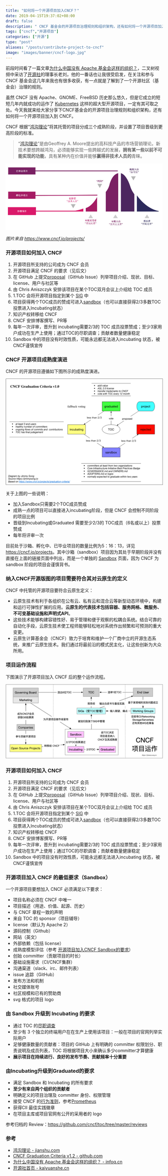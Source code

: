 ```yaml
---
title: "如何将一个开源项目加入CNCF？"
date: 2019-04-15T19:37:02+08:00
draft: false
description: " CNCF 基金会的开源项目治理规则和组织架构，还有如何将一个开源项目加入到 CNCF。"
tags: ["cncf","开源项目"]
categories: ["开源"]
type: "post"
aliases: "/posts/contribute-project-to-cncf"
image: "images/banner/cncf-logo.jpg"
---
```


前段时间看了一篇文章[为什么中国没有 Apache 基金会这样的组织？](https://www.infoq.cn/article/l0bCXU3SojYXpz-AhP3v)，二叉树视频中采访了[开源社](http://www.kaiyuanshe.cn/)的理事长老刘，他的一番话也让我很受启发，在关注和参与 CNCF 基金会这几年来我也有很多收获，有一点就是了解到了一个开源社区（基金会）治理的规则。

虽然 CNCF 没有 Apache、GNOME、FreeBSD 历史那么悠久，但是它成立的短短几年内就成功的运作了 [Kubernetes](https://kubernetes.io) 这样的超大型开源项目，一定有其可取之处。今天我就来给大家分享下CNCF基金会的开源项目治理规则和组织架构，还有如何将一个开源项目加入到 CNCF。

CNCF 根据“[鸿沟理论](https://www.jianshu.com/p/a305fa93580b)”将其托管的项目分成三个成熟阶段，并设置了项目晋级到更高阶段的标准。

> “[鸿沟理论](https://www.jianshu.com/p/a305fa93580b)”是由Geoffrey A. Moore提出的高科技产品的市场营销理论。新技术要想跨越鸿沟，必须能够实现一些跨越式的发展，**拥有某一些以前不可能实现的功能**，具有某种内在价值并能够**赢得非技术人员的**青睐。

![CNCF 项目的成熟度分类](cncf-graduation.jpg)

*图片来自 <https://www.cncf.io/projects/>*

### 开源项目如何加入 CNCF

1. 开源项目所支持的公司成为 CNCF 会员
2. 开源项目满足 CNCF 的要求（见后文）
3. 在 GitHub 上提交[proposal](https://github.com/cncf/toc/issues/113)（GitHub Issue）列举项目介绍、现状、目标、license、用户与社区等
4. 由 Chris Aniszczyk 安排该项目在某个TOC双月会议上介绍给 TOC 成员
5. 1.TOC 会将开源项目指定到某个 [SIG](https://jimmysong.io/kubernetes-handbook/cloud-native/cncf-sig.html) 中
6. 项目获得两个TOC成员的赞成可进入[sandbox](https://github.com/cncf/toc/blob/master/process/sandbox.md)（也可以直接获得2/3多数TOC 投票进入Incubating状态）
7. 知识产权转移给 CNCF
8. CNCF 安排博客撰写、PR等
9. 每年一次评审，晋升到 incubating需要2/3的 TOC 成员投票赞成；至少3家用户成功在生产上使用；通过TOC的尽职调查；贡献者数量健康稳定
10. Sandbox 中的项目没有时效性质，可能永远都无法进入incubating 状态，被CNCF谨慎宣传

### CNCF 开源项目成熟度演进

CNCF 的开源项目遵循如下图所示的成熟度演进。

![CNCF项目成熟度级别](cncf-graduation-criteria-v2.jpg)

关于上图的一些说明：

- 加入Sandbox只需要2个TOC成员赞成
- 成熟一点的项目可以直接进入incubating阶段，但是 CNCF 会控制不同阶段的项目比例
- 晋级到Incubating或Graduated 需要至少2/3的 TOC成员（6名或以上）投票赞成
- 每年将评审一次

目前处于沙箱、孵化中、已毕业项目的数量比例为5：16：13，详见 <https://cncf.io/projects>。其中沙箱（sandbox）项目因为其处于早期阶段并没有直接在上面的链接页面中列出，而是一个单独的 [Sandbox](https://www.cncf.io/sandbox-projects/) 页面，因为 CNCF 为 sandbox 阶段的项目会谨慎背书。

### 纳入CNCF开源版图的项目需要符合其对云原生的定义

CNCF 中托管的开源项目要符合云原生定义：

- 云原生技术有利于各组织在公有云、私有云和混合云等新型动态环境中，构建和运行可弹性扩展的应用。**云原生的代表技术包括容器、服务网格、微服务、不可变基础设施和声明式API**。
- 这些技术能够构建容错性好、易于管理和便于观察的松耦合系统。结合可靠的自动化手段，云原生技术使工程师能够轻松地对系统作出频繁和可预测的重大变更。
- 云原生计算基金会（CNCF）致力于培育和维护一个厂商中立的开源生态系统，来推广云原生技术。我们通过将最前沿的模式民主化，让这些创新为大众所用。

### 项目运作流程

下图演示了开源项目加入 CNCF 后的整个运作流程。

![CNCF中的项目运作](006tNc79ly1g1yz80ag98j31cs0n2gr7.jpg)

### 开源项目如何加入 CNCF

1. 开源项目所支持的公司成为 CNCF 会员
2. 开源项目满足 CNCF 的要求（见后文）
3. 在 GitHub 上提交[proposal](https://github.com/cncf/toc/issues/113)（GitHub Issue）列举项目介绍、现状、目标、license、用户与社区等
4. 由 Chris Aniszczyk 安排该项目在某个TOC双月会议上介绍给 TOC 成员
5. 1.TOC 会将开源项目指定到某个 [SIG](https://jimmysong.io/kubernetes-handbook/cloud-native/cncf-sig.html) 中
6. 项目获得两个TOC成员的赞成可进入[sandbox](https://github.com/cncf/toc/blob/master/process/sandbox.md)（也可以直接获得2/3多数TOC 投票进入Incubating状态）
7. 知识产权转移给 CNCF
8. CNCF 安排博客撰写、PR等
9. 每年一次评审，晋升到 incubating需要2/3的 TOC 成员投票赞成；至少3家用户成功在生产上使用；通过TOC的尽职调查；贡献者数量健康稳定
10. Sandbox 中的项目没有时效性质，可能永远都无法进入incubating 状态，被CNCF谨慎宣传

### 开源项目加入 CNCF 的最低要求（Sandbox）

一个开源项目要想加入 CNCF 必须满足以下要求：

- 项目名称必须在 CNCF 中唯一
- 项目描述（用途、价值、起源、历史）
- 与 CNCF 章程一致的声明
- 来自 TOC 的 sponsor（项目辅导）
- license（默认为 Apache 2）
- 源码控制（Github）
- 网站（英文）
- 外部依赖（包括 license）
- 成熟度模型评估（参考 [开源项目加入CNCF Sandbox的要求](https://jimmysong.io/kubernetes-handbook/cloud-native/cncf-sandbox-criteria.html)）
- 创始 committer（贡献项目的时长）
- 基础设施需求（CI/CNCF集群）
- 沟通渠道（slack、irc、邮件列表）
- issue 追踪（GitHub）
- 发布方法和机制
- 社交媒体账号
- 社区规模和已有的赞助商
- svg 格式的项目 logo

### 由 Sandbox 升级到 Incubating 的要求

- 通过 TOC 的[尽职调查](https://github.com/cncf/toc/blob/master/process/due-diligence-guidelines.md)
- 至少有 3 个独立的终端用户在在生产上使用该项目：一般在项目的官网列举实际用户
- 足够健康数量的贡献者：项目的 GitHub 上有明确的 committer 权限划分、职责说明及成员列表，TOC 将根据项目大小来确认多少committer才算健康
- **展示项目在持续进行、良好的发布节奏、贡献频率十分重要**

### 由Incubating升级到Graduated的要求

- 满足 Sandbox 和 Incubating 的所有要求
- **至少有来自两个组织的贡献者**
- 明确定义的项目治理及 committer 身份、权限管理
- 接受 CNCF 的[行为准则](https://github.com/cncf/foundation/blob/master/code-of-conduct.md)，参考[Prometheus](https://bestpractices.coreinfrastructure.org/en/projects/486)
- 获得CII 最佳实践徽章
- 在项目主库或项目官网有公开的采用者的 logo

参考归档的 Review：<https://github.com/cncf/toc/tree/master/reviews>

### 参考

- [鸿沟理论 - jianshu.com](https://www.jianshu.com/p/a305fa93580b)
- [CNCF Graduation Criteria v1.2 - github.com](https://github.com/cncf/toc/blob/master/process/graduation_criteria.adoc)
- [为什么中国没有 Apache 基金会这样的组织？ - infoq.cn](<https://www.infoq.cn/article/l0bCXU3SojYXpz-AhP3v>)
- [开源社首页 - kaiyuanshe.cn](<http://www.kaiyuanshe.cn/>)
